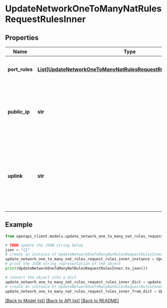 # UpdateNetworkOneToManyNatRulesRequestRulesInner


## Properties

Name | Type | Description | Notes
------------ | ------------- | ------------- | -------------
**port_rules** | [**List[UpdateNetworkOneToManyNatRulesRequestRulesInnerPortRulesInner]**](UpdateNetworkOneToManyNatRulesRequestRulesInnerPortRulesInner.md) | An array of associated forwarding rules | 
**public_ip** | **str** | The IP address that will be used to access the internal resource from the WAN | 
**uplink** | **str** | The physical WAN interface on which the traffic will arrive (&#39;internet1&#39; or, if available, &#39;internet2&#39;) | 

## Example

```python
from openapi_client.models.update_network_one_to_many_nat_rules_request_rules_inner import UpdateNetworkOneToManyNatRulesRequestRulesInner

# TODO update the JSON string below
json = "{}"
# create an instance of UpdateNetworkOneToManyNatRulesRequestRulesInner from a JSON string
update_network_one_to_many_nat_rules_request_rules_inner_instance = UpdateNetworkOneToManyNatRulesRequestRulesInner.from_json(json)
# print the JSON string representation of the object
print(UpdateNetworkOneToManyNatRulesRequestRulesInner.to_json())

# convert the object into a dict
update_network_one_to_many_nat_rules_request_rules_inner_dict = update_network_one_to_many_nat_rules_request_rules_inner_instance.to_dict()
# create an instance of UpdateNetworkOneToManyNatRulesRequestRulesInner from a dict
update_network_one_to_many_nat_rules_request_rules_inner_from_dict = UpdateNetworkOneToManyNatRulesRequestRulesInner.from_dict(update_network_one_to_many_nat_rules_request_rules_inner_dict)
```
[[Back to Model list]](../README.md#documentation-for-models) [[Back to API list]](../README.md#documentation-for-api-endpoints) [[Back to README]](../README.md)


